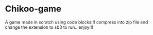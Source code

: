 # Chikoo-game
A game made in scratch using code blocks!!! compress into zip file and change the extension to sb3 to run...enjoy!!!
